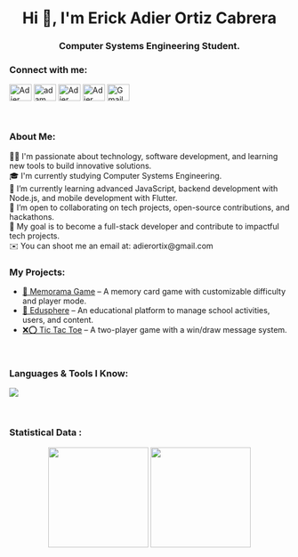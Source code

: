<h1 align="center">Hi 👋, I'm Erick Adier Ortiz Cabrera</h1>
<h3 align="center">Computer Systems Engineering Student.</h3>

<h3 align="left">Connect with me:</h3>
<p align="left">
  <a href="https://www.linkedin.com/in/adier-ortiz-501978361/" target="blank"><img align="center"
      src="https://raw.githubusercontent.com/rahuldkjain/github-profile-readme-generator/master/src/images/icons/Social/linked-in-alt.svg"
      alt="Adier Ortiz" height="30" width="40" /></a>
  <a href="https://www.facebook.com/adier.ortiz.2025/" target="blank"><img align="center"
      src="https://raw.githubusercontent.com/rahuldkjain/github-profile-readme-generator/master/src/images/icons/Social/facebook.svg"
      alt="adam pithen wala" height="30" width="40" /></a>
  <a href="https://www.instagram.com/erick.a.5/" target="blank"><img align="center"
      src="https://raw.githubusercontent.com/rahuldkjain/github-profile-readme-generator/master/src/images/icons/Social/instagram.svg"
      alt="Adier Ortiz" height="30" width="40" /></a>
  <a href="https://x.com/Adierortix" target="blank"><img align="center"
      src="https://raw.githubusercontent.com/rahuldkjain/github-profile-readme-generator/master/src/images/icons/Social/twitter.svg"
      alt="Adier Ortiz" height="30" width="40" /></a>
  <a href="mailto:adierortixgmail.com">
  <img align="center"
       src="https://cdn.jsdelivr.net/npm/simple-icons@v5/icons/gmail.svg"
       alt="Gmail" height="30" width="40" /></a>
</p>

<br>

<h3 align="left">About Me:</h3>
  👨‍💻 I'm passionate about technology, software development, and learning new tools to build innovative solutions.<br>
  🎓 I'm currently studying Computer Systems Engineering.<br>
  🌱 I’m currently learning advanced JavaScript, backend development with Node.js, and mobile development with Flutter.<br>
  🤝 I’m open to collaborating on tech projects, open-source contributions, and hackathons.<br>
  🚀 My goal is to become a full-stack developer and contribute to impactful tech projects.<br>
  ✉️ You can shoot me an email at: adierortix@gmail.com
<br>

<h3 align="left">My Projects:</h3>
<ul>
  <li><a href="https://github.com/AdierECO/memorama-game" target="_blank">🧠 Memorama Game</a> – A memory card game with customizable difficulty and player mode.</li>
  <li><a href="https://github.com/AdierECO/edusphere-app" target="_blank">📘 Edusphere</a> – An educational platform to manage school activities, users, and content.</li>
  <li><a href="https://github.com/AdierECO/tic-tac-toe" target="_blank">❌⭕ Tic Tac Toe</a> – A two-player game with a win/draw message system.</li>
</ul>

<br>

<h3 align="left">Languages & Tools I Know:</h3>
<p align="left">
  <a href="https://skillicons.dev">
    <img src="https://skillicons.dev/icons?i=git,py,java,js,html,vscode,django,androidstudio,flutter,postman,css,cs,bootstrap,cpp,github,react,sublime,tailwind,ts,visualstudio,nextjs,nodejs,dotnet,supabase,prisma"/>
  </a>
</p>

<br>

<h3>Statistical Data :</h3>
<p align="center">
  <img height="180em" src="https://github-readme-stats-eight-theta.vercel.app/api/top-langs/?username=AdierECO&layout=compact&langs_count=8&theme=algolia"/>
  <img height="180em" src="https://github-readme-stats-eight-theta.vercel.app/api?username=AdierECO&show_icons=true&theme=algolia&include_all_commits=true&count_private=true"/>
</p>
